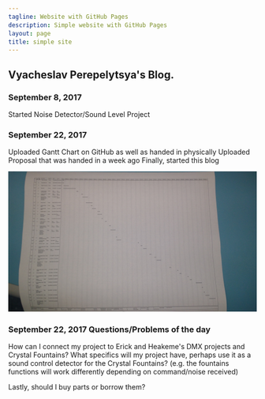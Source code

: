 ```yaml
---
tagline: Website with GitHub Pages
description: Simple website with GitHub Pages
layout: page
title: simple site
---
```


Vyacheslav Perepelytsya's Blog.
-------------

### September 8, 2017

Started Noise Detector/Sound Level Project
 
### September 22, 2017

Uploaded Gantt Chart on GitHub as well as handed in physically 
Uploaded Proposal that was handed in a week ago
Finally, started this blog

![Image of Gantt Chart](https://github.com/SlavaPere/SensorEffector/blob/master/IMG_20170922_142904465.jpg)

### September 22, 2017 Questions/Problems of the day

How can I connect my project to Erick and Heakeme's DMX projects and Crystal Fountains?
What specifics will my project have, perhaps use it as a sound control detector for the Crystal Fountains?
(e.g. the fountains functions will work differently depending on command/noise received)

Lastly, should I buy parts or borrow them?
